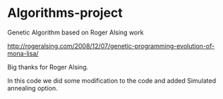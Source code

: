# Algorithms-project
Genetic Algorithm based on Roger Alsing work

http://rogeralsing.com/2008/12/07/genetic-programming-evolution-of-mona-lisa/ 

Big thanks for Roger Alsing.

In this code we did some modification to the code and added Simulated annealing option. 
